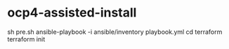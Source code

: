 # ocp4-assisted-install
sh pre.sh
ansible-playbook -i ansible/inventory playbook.yml
cd terraform
terraform init